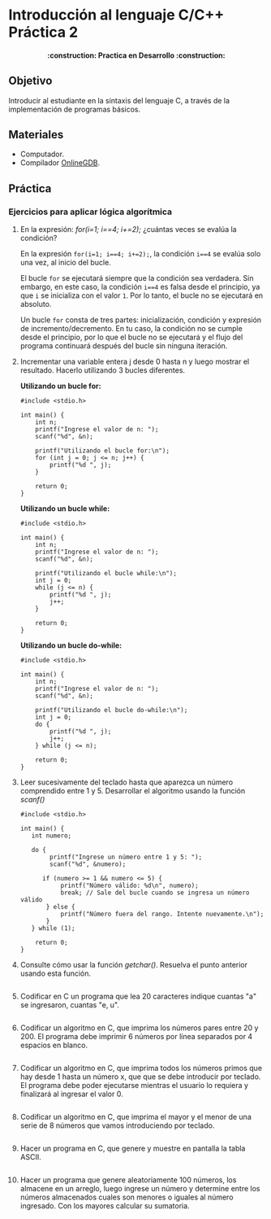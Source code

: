 # Introducción al lenguaje C/C++ Práctica 2

<h4 align="center">
:construction: Practica en Desarrollo :construction:
</h4>

## Objetivo

Introducir al estudiante en la sintaxis del lenguaje C, a través de la implementación de programas básicos.

## Materiales

- Computador.
- Compilador [OnlineGDB](https://www.onlinegdb.com/online_c_compiler).


## Práctica

### **Ejercicios para aplicar lógica algorítmica**

1. En la expresión: *for(i=1; i==4; i+=2);* ¿cuántas veces se evalúa la condición?

    En la expresión `for(i=1; i==4; i+=2);`, la condición `i==4` se evalúa solo una vez, al inicio del bucle. 

    El bucle `for` se ejecutará siempre que la condición sea verdadera. Sin embargo, en este caso, la condición `i==4` es falsa desde el principio, ya que `i` se inicializa con el valor `1`. Por lo tanto, el bucle no se ejecutará en absoluto.

    Un bucle `for` consta de tres partes: inicialización, condición y expresión de incremento/decremento. En tu caso, la condición no se cumple desde el principio, por lo que el bucle no se ejecutará y el flujo del programa continuará después del bucle sin ninguna iteración.


2. Incrementar una variable entera j desde 0 hasta n y luego mostrar el resultado.
Hacerlo utilizando 3 bucles diferentes. 

    **Utilizando un bucle for:**

    ~~~
    #include <stdio.h>

    int main() {
        int n;
        printf("Ingrese el valor de n: ");
        scanf("%d", &n);

        printf("Utilizando el bucle for:\n");
        for (int j = 0; j <= n; j++) {
            printf("%d ", j);
        }

        return 0;
    }
    ~~~

    **Utilizando un bucle while:**

    ~~~
    #include <stdio.h>

    int main() {
        int n;
        printf("Ingrese el valor de n: ");
        scanf("%d", &n);

        printf("Utilizando el bucle while:\n");
        int j = 0;
        while (j <= n) {
            printf("%d ", j);
            j++;
        }

        return 0;
    }

    ~~~

    **Utilizando un bucle do-while:**

    ~~~
    #include <stdio.h>

    int main() {
        int n;
        printf("Ingrese el valor de n: ");
        scanf("%d", &n);

        printf("Utilizando el bucle do-while:\n");
        int j = 0;
        do {
            printf("%d ", j);
            j++;
        } while (j <= n);

        return 0;
    }

    ~~~


3. Leer sucesivamente del teclado hasta que aparezca un número comprendido entre 1 y 5. Desarrollar el algoritmo usando la función *scanf()*
    ~~~
    #include <stdio.h>

    int main() {
       int numero;

       do {
            printf("Ingrese un número entre 1 y 5: ");
            scanf("%d", &numero);

          if (numero >= 1 && numero <= 5) {
               printf("Número válido: %d\n", numero);
               break; // Sale del bucle cuando se ingresa un número válido
           } else {
               printf("Número fuera del rango. Intente nuevamente.\n");
           }
       } while (1);

        return 0;
    }
    ~~~

4. Consulte cómo usar la función *getchar()*. Resuelva el punto anterior usando esta función. 
    ~~~
    ~~~

5. Codificar en C un programa que lea 20 caracteres indique cuantas "a" se ingresaron, cuantas "e, u".
    ~~~
    ~~~

6. Codificar un algoritmo en C, que imprima los números pares entre 20 y 200. El programa debe imprimir 6 números por línea separados por 4 espacios en blanco.
    ~~~
    ~~~

7. Codificar un algoritmo en C, que imprima todos los números primos que hay desde 1 hasta un número x, que que se debe introducir por teclado. El programa debe poder ejecutarse mientras el usuario lo requiera y finalizará al ingresar el valor 0.
    ~~~
    ~~~

8. Codificar un algoritmo en C, que imprima el mayor y el menor de una serie de 8 números que vamos introduciendo por teclado.
    ~~~
    ~~~

9. Hacer un programa en C, que genere y muestre en pantalla la tabla ASCII.
    ~~~
    ~~~

10. Hacer un programa que genere aleatoriamente 100 números, los almacene en un arreglo, luego ingrese un número y determine entre los números almacenados cuales son menores o iguales al número ingresado. Con los mayores calcular su sumatoria.
    ~~~
    ~~~